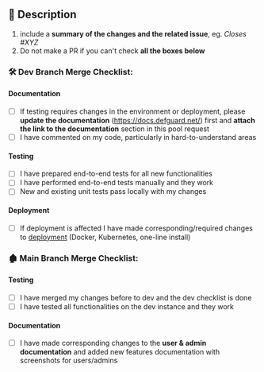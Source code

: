## 📖 Description

1. include a **summary of the changes and the related issue**, eg. _Closes #XYZ_
2. Do not make a PR if you can't check **all the boxes below**

### 🛠️ Dev Branch Merge Checklist:

#### Documentation

- [ ] If testing requires changes in the environment or deployment, please **update the documentation** (https://docs.defguard.net/) first and **attach the link to the documentation** section in this pool request
- [ ] I have commented on my code, particularly in hard-to-understand areas

#### Testing

- [ ] I have prepared end-to-end tests for all new functionalities
- [ ] I have performed end-to-end tests manually and they work
- [ ] New and existing unit tests pass locally with my changes

#### Deployment

- [ ] If deployment is affected I have made corresponding/required changes to [deployment](https://github.com/defguard/deployment) (Docker, Kubernetes, one-line install)

### 🏚️ Main Branch Merge Checklist:

#### Testing

- [ ] I have merged my changes before to dev and the dev checklist is done
- [ ] I have tested all functionalities on the dev instance and they work

#### Documentation

- [ ] I have made corresponding changes to the **user & admin documentation** and added new features documentation with screenshots for users/admins
